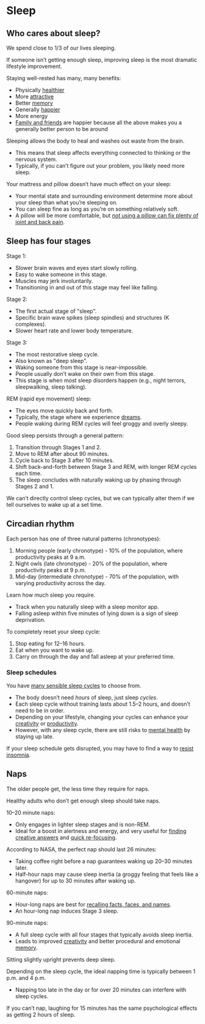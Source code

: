 
# Sleep

## Who cares about sleep?

We spend close to 1/3 of our lives sleeping.

If someone isn’t getting enough sleep, improving sleep is the most dramatic lifestyle improvement.

Staying well-rested has many, many benefits:

- Physically [healthier](body-4_health.md)
- More [attractive](people-2_image.md)
- Better [memory](mind-memory.md)
- Generally [happier](happiness-1_why.md)
- More energy
- [Family and friends](people-4_friends.md) are happier because all the above makes you a generally better person to be around

Sleeping allows the body to heal and washes out waste from the brain.

- This means that sleep affects everything connected to thinking or the nervous system.
- Typically, if you can’t figure out your problem, you likely need more sleep.

Your mattress and pillow doesn’t have much effect on your sleep:

- Your mental state and surrounding environment determine more about your sleep than what you’re sleeping on.
- You can sleep fine as long as you’re on something relatively soft.
- A pillow will be more comfortable, but [*not* using a pillow can fix plenty of joint and back pain](https://www.ncbi.nlm.nih.gov/pmc/articles/PMC1119282/).

## Sleep has four stages

Stage 1:

- Slower brain waves and eyes start slowly rolling.
- Easy to wake someone in this stage.
- Muscles may jerk involuntarily.
- Transitioning in and out of this stage may feel like falling.

Stage 2:

- The first actual stage of "sleep".
- Specific brain wave spikes (sleep spindles) and structures (K complexes).
- Slower heart rate and lower body temperature.

Stage 3:

- The most restorative sleep cycle.
- Also known as "deep sleep".
- Waking someone from this stage is near-impossible.
- People usually don’t wake on their own from this stage.
- This stage is when most sleep disorders happen (e.g., night terrors, sleepwalking, sleep talking).

REM (rapid eye movement) sleep:

- The eyes move quickly back and forth.
- Typically, the stage where we experience [dreams](sleep-dreams(data).md).
- People waking during REM cycles will feel groggy and overly sleepy.

Good sleep persists through a general pattern:

1. Transition through Stages 1 and 2.
2. Move to REM after about 90 minutes.
3. Cycle back to Stage 3 after 10 minutes.
4. Shift back-and-forth between Stage 3 and REM, with longer REM cycles each time.
5. The sleep concludes with naturally waking up by phasing through Stages 2 and 1.

We can’t directly control sleep cycles, but we can typically alter them if we tell ourselves to wake up at a set time.

## Circadian rhythm

Each person has one of three natural patterns (chronotypes):

1. Morning people (early chronotype) - 10% of the population, where productivity peaks at 9 a.m.
2. Night owls (late chronotype) - 20% of the population, where productivity peaks at 9 p.m.
3. Mid-day (intermediate chronotype) - 70% of the population, with varying productivity across the day.

Learn how much sleep you require.

- Track when you naturally sleep with a sleep monitor app.
- Falling asleep within five minutes of lying down is a sign of sleep deprivation.

To completely reset your sleep cycle:

1. Stop eating for 12–16 hours.
2. Eat when you want to wake up.
3. Carry on through the day and fall asleep at your preferred time.

### Sleep schedules

You have [many sensible sleep cycles](sleep-cycles(data).md) to choose from.

- The body doesn’t need *hours* of sleep, just sleep *cycles*.
- Each sleep cycle without training lasts about 1.5–2 hours, and doesn’t need to be in order.
- Depending on your lifestyle, changing your cycles can enhance your [creativity](mind-creativity.md) or [productivity](success-4_routine.md).
- However, with any sleep cycle, there are still risks to [mental health](awareness.md) by staying up late.

If your sleep schedule gets disrupted, you may have to find a way to [resist insomnia](sleep-insomnia(data).md).

## Naps

The older people get, the less time they require for naps.

Healthy adults who don’t get enough sleep should take naps.

10–20 minute naps:

- Only engages in lighter sleep stages and is non-REM.
- Ideal for a boost in alertness and energy, and very useful for [finding creative answers](mind-creativity.md) and [quick re-focusing](success-4_routine.md).

According to NASA, the perfect nap should last 26 minutes:

- Taking coffee right before a nap guarantees waking up 20–30 minutes later.
- Half-hour naps may cause sleep inertia (a groggy feeling that feels like a hangover) for up to 30 minutes after waking up.

60-minute naps:

- Hour-long naps are best for [recalling facts, faces, and names](mind-memory.md).
- An hour-long nap induces Stage 3 sleep.

90-minute naps:

- A full sleep cycle with all four stages that typically avoids sleep inertia.
- Leads to improved [creativity](mind-creativity.md) and better procedural and emotional [memory](mind-memory.md).

Sitting slightly upright prevents deep sleep.

Depending on the sleep cycle, the ideal napping time is typically between 1 p.m. and 4 p.m.

- Napping too late in the day or for over 20 minutes can interfere with sleep cycles.

If you can’t nap, laughing for 15 minutes has the same psychological effects as getting 2 hours of sleep.
